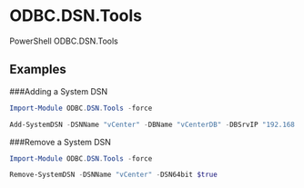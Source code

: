ODBC.DSN.Tools
==============

PowerShell ODBC.DSN.Tools

Examples
--------

###Adding a System DSN
```powershell
Import-Module ODBC.DSN.Tools -force

Add-SystemDSN -DSNName "vCenter" -DBName "vCenterDB" -DBSrvIP "192.168.1.21" -SQLver 2012 -DSN64bit $true
```
###Remove a System DSN
```powershell
Import-Module ODBC.DSN.Tools -force

Remove-SystemDSN -DSNName "vCenter" -DSN64bit $true
```
